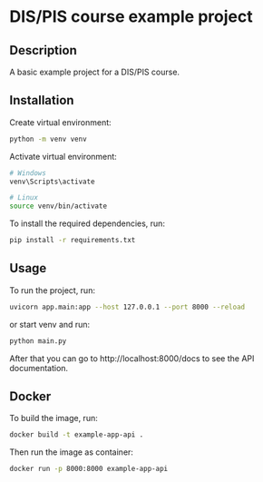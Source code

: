 # DIS/PIS course example project

## Description
A basic example project for a DIS/PIS course.

## Installation
Create virtual environment:
```bash
python -m venv venv
```

Activate virtual environment:
```bash
# Windows
venv\Scripts\activate 
```
```bash
# Linux
source venv/bin/activate 
```

To install the required dependencies, run:
```bash
pip install -r requirements.txt
```

## Usage

To run the project, run:
```bash
uvicorn app.main:app --host 127.0.0.1 --port 8000 --reload 
```

or start venv and run:

```bash
python main.py
```

After that you can go to http://localhost:8000/docs to see the API documentation.


## Docker

To build the image, run:
```bash
docker build -t example-app-api .
```

Then run the image as container:
```bash 
docker run -p 8000:8000 example-app-api
```
